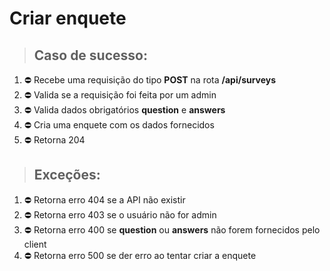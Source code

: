 # Criar enquete

> ## Caso de sucesso:

1. ⛔️ Recebe uma requisição do tipo **POST** na rota **/api/surveys**
2. ⛔️ Valida se a requisição foi feita por um admin
3. ⛔️ Valida dados obrigatórios **question** e **answers**
4. ⛔️ Cria uma enquete com os dados fornecidos
5. ⛔️ Retorna 204

> ## Exceções:

1. ⛔️ Retorna erro 404 se a API não existir
2. ⛔️ Retorna erro 403 se o usuário não for admin
3. ⛔️ Retorna erro 400 se **question** ou **answers** não forem fornecidos pelo client
4. ⛔️ Retorna erro 500 se der erro ao tentar criar a enquete
